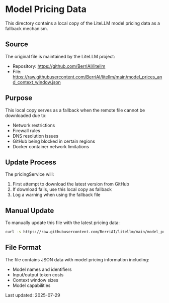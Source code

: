 # Model Pricing Data

This directory contains a local copy of the LiteLLM model pricing data as a fallback mechanism.

## Source
The original file is maintained by the LiteLLM project:
- Repository: https://github.com/BerriAI/litellm
- File: https://raw.githubusercontent.com/BerriAI/litellm/main/model_prices_and_context_window.json

## Purpose
This local copy serves as a fallback when the remote file cannot be downloaded due to:
- Network restrictions
- Firewall rules
- DNS resolution issues
- GitHub being blocked in certain regions
- Docker container network limitations

## Update Process
The pricingService will:
1. First attempt to download the latest version from GitHub
2. If download fails, use this local copy as fallback
3. Log a warning when using the fallback file

## Manual Update
To manually update this file with the latest pricing data:
```bash
curl -s https://raw.githubusercontent.com/BerriAI/litellm/main/model_prices_and_context_window.json -o model_prices_and_context_window.json
```

## File Format
The file contains JSON data with model pricing information including:
- Model names and identifiers
- Input/output token costs
- Context window sizes
- Model capabilities

Last updated: 2025-07-29